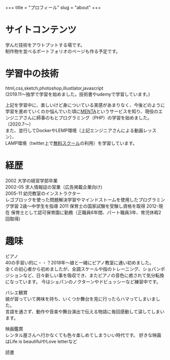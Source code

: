 +++
title = "プロフィール"
slug = "about"
+++

# サイトコンテンツ  
学んだ技術をアウトプットする場です。  
制作物を並べるポートフォリオのページも作る予定です。  

# 学習中の技術
html,css,sketch,photoshop,illustlator,javascript  
(2019.11〜独学で学習を始めました。技術書やudemyで学習しています。)  

上記を学習中に、楽しいけど身についている実感があまりなく、今後どのように学習を進めていくのか悩んでいた頃に[MENTA](https://menta.work/)というサービスを知り、現役のエンジニアさんに師事のもとプログラミング（PHP）の学習を始めました。（2020.7〜）  
また、並行してDockerやLEMP環境（上記エンジニアさんによる動画レッスン）、  
LAMP環境（twitter上で[無料スクール](https://github.com/yotaro-ok/yps)の利用）を学習しています。

# 経歴
2002 大学の経営学部卒業  
2002-05 求人情報誌の営業（広告掲載企業向け)  
2005-11 幼児教室のインストラクター  
レゴブロックを使った問題解決学習やマインドストームを使用したプログラミング学習 2歳〜中学生を指導
2011 保育士の国家試験を受験し資格を取得
2012-現在 保育士として認可保育園に勤務（正職員6年間、パート職員3年、育児休暇2回取得)

# 趣味
ピアノ  
40の手習い的に・・？2018年〜娘と一緒にピアノ教室に通い初めました。  
全くの初心者から初めましたが、全調スケールや指のトレーニング、ショパンポジションなど、日々新しい事を吸収でき、またピアノの音色に癒されて気分転換になっています。
今はショパンのノクターンやドビュッシーなど練習中です。  

バレエ観賞  
娘が習っていて興味を持ち、いくつか舞台を見に行ったらハマってしまいました。  
言語を通さず、動作や音楽や舞台演出で伝える物語に毎回感動して涙してしまいます。  

映画鑑賞  
レンタル屋さんへ行かなくても色々楽しめてしまういい時代です。
好きな映画はLife is beautifulやLove letterなど

読書  